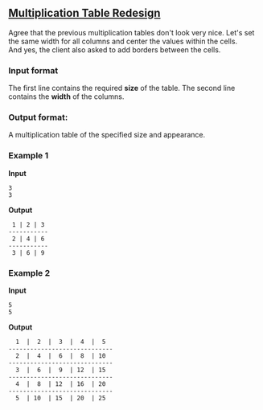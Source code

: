 ## [Multiplication Table Redesign](../../../solutions/2.4/24_p.py)

Agree that the previous multiplication tables don't look very nice. Let's set the same width for all columns and center the values within the cells.  
And yes, the client also asked to add borders between the cells.

### Input format

The first line contains the required **size** of the table. The second line contains the **width** of the columns.

### Output format:

A multiplication table of the specified size and appearance.

### Example 1

__Input__
```plaintext
3
3
```

__Output__
```plaintext
 1 | 2 | 3 
-----------
 2 | 4 | 6 
-----------
 3 | 6 | 9 
```

### Example 2

__Input__
```plaintext
5
5
```

__Output__
```plaintext
  1  |  2  |  3  |  4  |  5  
-----------------------------
  2  |  4  |  6  |  8  | 10  
-----------------------------
  3  |  6  |  9  | 12  | 15  
-----------------------------
  4  |  8  | 12  | 16  | 20  
-----------------------------
  5  | 10  | 15  | 20  | 25  
```
